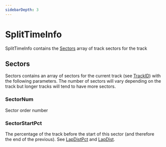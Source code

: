 ```yaml
---
sidebarDepth: 3
---
```


# SplitTimeInfo

SplitTimeInfo contains the [Sectors](#sectors) array of track sectors for the track

## Sectors

Sectors contains an array of sectors for the current track (see [TrackID](/yaml/weekendinfo.md#trackid)) with the following parameters. The number of sectors will vary depending on the track but longer tracks will tend to have more sectors.

### SectorNum

Sector order number

### SectorStartPct

The percentage of the track before the start of this sector (and therefore the end of the previous). See [LapDistPct](/telemetry/lapdistpct.md) and [LapDist](/telemetry/lapdist.md).
